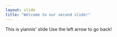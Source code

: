 ```yaml
---
layout: slide
title: "Welcome to our second slide!"
---
```


This is yiannis' slide
Use the left arrow to go back!
